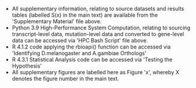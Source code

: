 - All supplementary information, relating to source datasets and results tables (labelled S(x) in the main text) are available from the 'Supplementary Material' file above.
- Python 3.9 High-Performance System Computation, relating to sourcing transcript-level data, mutation-level data and converted to gene-level data can be accessed via 'HPC Bash Script' file above.
- R 4.1.2 code applying the rbioapi() function can be accessed via 'Identifying D.melanogaster and A.gambiae Orthologs'
- R 4.3.1 Statistical Analysis code can be accessed via 'Testing the Hypothesis'
- All supplementary figures are labelled here as Figure 'x', whereby X denotes the figure number in the main text.
